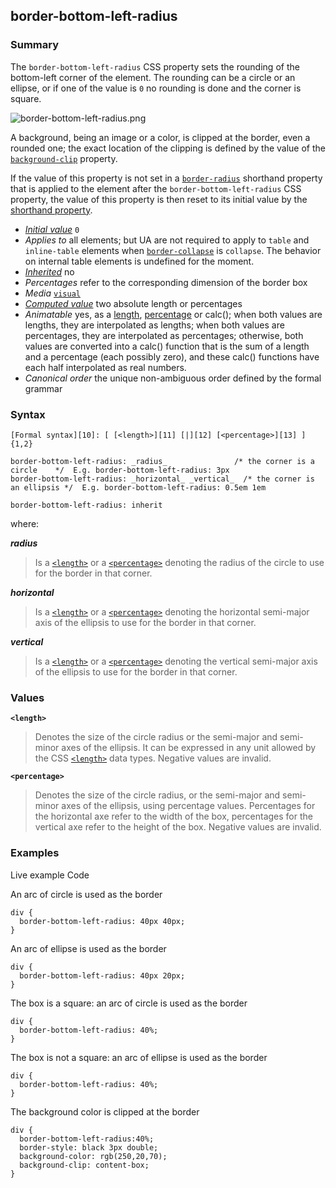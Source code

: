 ## border-bottom-left-radius

### Summary

The `border-bottom-left-radius` CSS property sets the rounding of the bottom-left corner of the element. The rounding can be a circle or an ellipse, or if one of the value is `0` no rounding is done and the corner is square.

![border-bottom-left-radius.png](/@api/deki/files/6136/=border-bottom-left-radius.png)

A background, being an image or a color, is clipped at the border, even a rounded one; the exact location of the clipping is defined by the value of the [`background-clip`][0] property.

If the value of this property is not set in a [`border-radius`][1] shorthand property that is applied to the element after the `border-bottom-left-radius` CSS property, the value of this property is then reset to its initial value by the [shorthand property][2].

* _[Initial value][3]_ `0` 
* _Applies to_ all elements; but UA are not required to apply to `table` and `inline-table` elements when [`border-collapse`][4] is `collapse`. The behavior on internal table elements is undefined for the moment. 
* _[Inherited][5]_ no 
* _Percentages_ refer to the corresponding dimension of the border box 
* _Media_ [`visual`][6] 
* _[Computed value][7]_ two absolute length or percentages 
* _Animatable_ yes, as a [length][8], [percentage][9] or calc(); when both values are lengths, they are interpolated as lengths; when both values are percentages, they are interpolated as percentages; otherwise, both values are converted into a calc() function that is the sum of a length and a percentage (each possibly zero), and these calc() functions have each half interpolated as real numbers. 
* _Canonical order_ the unique non-ambiguous order defined by the formal grammar

### Syntax

    [Formal syntax][10]: [ [<length>][11] [|][12] [<percentage>][13] ]{1,2} 

    border-bottom-left-radius: _radius_               /* the corner is a circle    */  E.g. border-bottom-left-radius: 3px
    border-bottom-left-radius: _horizontal_ _vertical_  /* the corner is an ellipsis */  E.g. border-bottom-left-radius: 0.5em 1em
    
    border-bottom-left-radius: inherit
    

where:

**_radius_**

> Is a [`<length>`][14] or a [`<percentage>`][15] denoting the radius of the circle to use for the border in that corner.

**_horizontal_**

> Is a [`<length>`][14] or a [`<percentage>`][15] denoting the horizontal semi-major axis of the ellipsis to use for the border in that corner.

**_vertical_**

> Is a [`<length>`][14] or a [`<percentage>`][15] denoting the vertical semi-major axis of the ellipsis to use for the border in that corner.

### Values

**`<length>`**

> Denotes the size of the circle radius or the semi-major and semi-minor axes of the ellipsis. It can be expressed in any unit allowed by the CSS [`<length>`][14] data types. Negative values are invalid.

**`<percentage>`**

> Denotes the size of the circle radius, or the semi-major and semi-minor axes of the ellipsis, using percentage values. Percentages for the horizontal axe refer to the width of the box, percentages for the vertical axe refer to the height of the box. Negative values are invalid.

### Examples
Live example
Code

An arc of circle is used as the border

    
    div {
      border-bottom-left-radius: 40px 40px;
    }
    

An arc of ellipse is used as the border

    
    div {   
      border-bottom-left-radius: 40px 20px;
    }
    

The box is a square: an arc of circle is used as the border

    
    div {   
      border-bottom-left-radius: 40%;
    }
    

The box is not a square: an arc of ellipse is used as the border

    
    div {   
      border-bottom-left-radius: 40%;
    }
    

The background color is clipped at the border

    
    div {
      border-bottom-left-radius:40%;
      border-style: black 3px double;
      background-color: rgb(250,20,70);
      background-clip: content-box;
    }
    



[0]: https://developer.mozilla.org/en/docs/Web/CSS/background-clip
[1]: https://developer.mozilla.org/en/docs/Web/CSS/border-radius
[2]: https://developer.mozilla.org/en/CSS/Shorthand_properties "en/CSS/Shorthand_properties"
[3]: https://developer.mozilla.org/en/docs/CSS/initial_value
[4]: https://developer.mozilla.org/en/docs/Web/CSS/border-collapse
[5]: https://developer.mozilla.org/en/docs/CSS/inheritance
[6]: https://developer.mozilla.org/en/docs/CSS/@media#Media_groups
[7]: https://developer.mozilla.org/en/docs/CSS/computed_value
[8]: https://developer.mozilla.org/en/docs/CSS/length#Interpolation "Values of the <length> CSS data type are interpolated as real, floating-point numbers."
[9]: https://developer.mozilla.org/en/docs/CSS/percentage#Interpolation "Values of the <percentage> CSS data type are interpolated as real, floating-point numbers."
[10]: https://developer.mozilla.org/en/docs/CSS/Value_definition_syntax "https://developer.mozilla.org/en/docs/CSS/Value_definition_syntax"
[11]: https://developer.mozilla.org/en/docs/CSS/length "Possible value: a number followed by 'em', 'ex', 'ch', 'rem', 'px', 'cm', 'mm', 'in', 'vh', 'vw', 'vmin', 'vmax', 'pt', 'pc', 'px', like 3px, 1.5cm, -0.5em, 0."
[12]: https://developer.mozilla.org/en/docs/CSS/Value_definition_syntax#Single_bar "Single bar: the two entities are optional, but exactly one must be present."
[13]: https://developer.mozilla.org/en/docs/CSS/percentage
[14]: https://developer.mozilla.org/en/docs/Web/CSS/length
[15]: https://developer.mozilla.org/en/docs/Web/CSS/percentage
